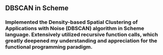 ## DBSCAN in Scheme
### Implemented the Density-based Spatial Clustering of Applications with Noise (DBSCAN) algorithm in Scheme language. Extensively utilized recursive function calls, which greatly deepened my understanding and appreciation for the functional programming paradigm.
